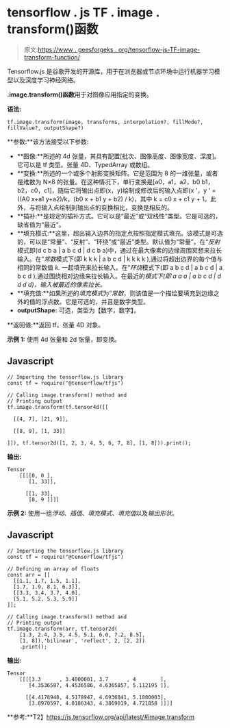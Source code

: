 # tensorflow . js TF . image . transform()函数

> 原文:[https://www . geesforgeks . org/tensorflow-js-TF-image-transform-function/](https://www.geeksforgeeks.org/tensorflow-js-tf-image-transform-function/)

Tensorflow.js 是谷歌开发的开源库，用于在浏览器或节点环境中运行机器学习模型以及深度学习神经网络。

**.image.transform()函数**用于对图像应用指定的变换。

**语法:**

```
tf.image.transform(image, transforms, interpolation?, fillMode?, 
fillValue?, outputShape?)
```

**参数:**该方法接受以下参数:

*   **图像:**所述的 4d 张量，其具有配置[批次、图像高度、图像宽度、深度]。它可以是 tf 类型。张量 4D、TypedArray 或数组。
*   **变换:**所述的一个或多个射影变换矩阵。它是范围为 8 的一维张量，或者是维数为 N×8 的张量。在这种情况下，单行变换是[a0，a1，a2，b0 b1，b2，c0，c1]，随后它将输出点即(x，y)绘制成修改后的输入点即(x '，y ' =((A0 x+a1 y+a2)/k，(b0 x + b1 y + b2) / k)，其中 k = c0 x + c1 y + 1。此外，与将输入点绘制到输出点的变换相比，变换是相反的。
*   **插补:**是规定的插补方式。它可以是“最近”或“双线性”类型。它是可选的，缺省值为“最近”。
*   **填充模式:**这里，超出输入边界的指定点按照指定模式填充。该模式是可选的，可以是“常量”、“反射”、“环绕”或“最近”类型。默认值为“常量”。在“*反射*模式即(d c b a | a b c d | d c b a)中，通过在最大像素的边缘周围冥想来拉长输入。在“*常数*模式下(即 k k k | a b c d | k k k k ),通过将超出边界的每个值与相同的常数值 *k.* 一起填充来拉长输入。在“*环绕*模式下(即 a b c d | a b c d | a b c d ),通过围绕相对边缘来拉长输入。在最近的*模式下(即 a a a | a b c d | d d d d)，输入被最近的像素拉长。*
*   **填充值:**如果所述的*填充模式*为“*常数*，则该值是一个描绘要填充到边缘之外的值的浮点数。它是可选的，并且是数字类型。
*   **outputShape:** 可选，类型为【数字，数字】。

**返回值:**返回 tf。张量 4D 对象。

**示例 1:** 使用 4d 张量和 2d 张量，即变换。

## Javascript

```
// Importing the tensorflow.js library
const tf = require("@tensorflow/tfjs")

// Calling image.transform() method and
// Printing output
tf.image.transform(tf.tensor4d([[

  [[4, 7], [21, 9]],

  [[8, 9], [1, 33]]

]]), tf.tensor2d([1, 2, 3, 4, 5, 6, 7, 8], [1, 8])).print();
```

**输出:**

```
Tensor
    [[[[0, 0 ],
       [1, 33]],

      [[1, 33],
       [8, 9 ]]]]
```

**示例 2:** 使用一组*浮动*、*插值*、*填充模式*、*填充值*以及*输出形状*。

## Javascript

```
// Importing the tensorflow.js library
const tf = require("@tensorflow/tfjs")

// Defining an array of floats
const arr = [[
  [[1.1, 1.7, 1.5, 1.1], 
  [1.7, 1.9, 8.1, 6.3]],
  [[3.3, 3.4, 3.7, 4.0], 
  [5.1, 5.2, 5.3, 5.9]]
]];

// Calling image.transform() method and
// Printing output
tf.image.transform(arr, tf.tensor2d(
    [1.3, 2.4, 3.5, 4.5, 5.1, 6.0, 7.2, 8.5], 
    [1, 8]),'bilinear', 'reflect', 2, [2, 2])
    .print();
```

**输出:**

```
Tensor
    [[[[3.3      , 3.4000001, 3.7      , 4        ],
       [4.3536587, 4.4536586, 4.6365857, 5.112195 ]],

      [[4.4178948, 4.5178947, 4.6936841, 5.1800003],
       [3.8970597, 4.0186343, 4.3869019, 4.721858 ]]]]
```

**参考:**T2】https://js.tensorflow.org/api/latest/#image.transform